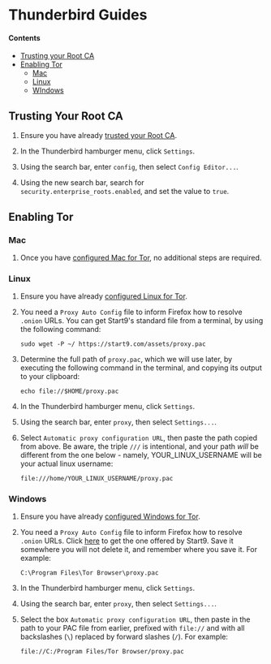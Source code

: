 # Thunderbird Guides

#### Contents

- [Trusting your Root CA](#trusting-your-root-ca)
- [Enabling Tor](#using-tor)
  - [Mac](#mac)
  - [Linux](#linux)
  - [WIndows](#windows)

## Trusting Your Root CA

1. Ensure you have already [trusted your Root CA](../../user-manual/trust-ca.md).

1. In the Thunderbird hamburger menu, click `Settings`.

1. Using the search bar, enter `config`, then select `Config Editor...`.

1. Using the new search bar, search for `security.enterprise_roots.enabled`, and set the value to `true`.

## Enabling Tor

### Mac

1. Once you have [configured Mac for Tor](../device-guides/mac/tor.md), no additional steps are required.

### Linux

1.  Ensure you have already [configured Linux for Tor](../device-guides/linux/tor.md).

1.  You need a `Proxy Auto Config` file to inform Firefox how to resolve `.onion` URLs. You can get Start9's standard file from a terminal, by using the following command:

        sudo wget -P ~/ https://start9.com/assets/proxy.pac

1.  Determine the full path of `proxy.pac`, which we will use later, by executing the following command in the terminal, and copying its output to your clipboard:

        echo file://$HOME/proxy.pac

1.  In the Thunderbird hamburger menu, click `Settings`.

1.  Using the search bar, enter `proxy`, then select `Settings...`.

1.  Select `Automatic proxy configuration URL`, then paste the path copied from above. Be aware, the triple `///` is intentional, and your path _will_ be different from the one below - namely, YOUR_LINUX_USERNAME will be your actual linux username:

        file:///home/YOUR_LINUX_USERNAME/proxy.pac

### Windows

1.  Ensure you have already [configured Windows for Tor](../device-guides/windows/tor.md).

1.  You need a `Proxy Auto Config` file to inform Firefox how to resolve `.onion` URLs. Click <a href="https://start9.com/assets/proxy.pac" download>here</a> to get the one offered by Start9. Save it somewhere you will not delete it, and remember where you save it. For example:

        C:\Program Files\Tor Browser\proxy.pac

1.  In the Thunderbird hamburger menu, click `Settings`.

1.  Using the search bar, enter `proxy`, then select `Settings...`.

1.  Select the box `Automatic proxy configuration URL`, then paste in the path to your PAC file from earlier, prefixed with `file://` and with all backslashes (`\`) replaced by forward slashes (`/`). For example:

        file://C:/Program Files/Tor Browser/proxy.pac
